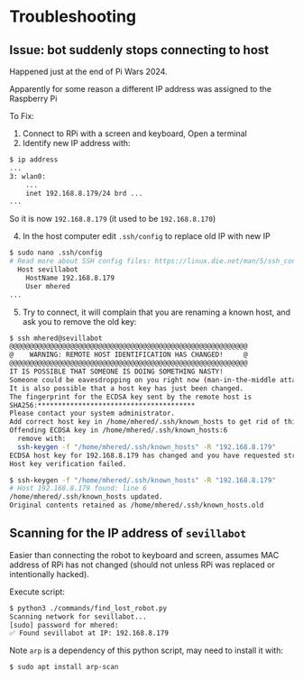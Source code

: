 # Troubleshooting

## Issue: bot suddenly stops connecting to host

Happened just at the end of Pi Wars 2024. 

Apparently  for some reason a different IP address was assigned to the Raspberry Pi

To Fix:

1. Connect to RPi with a screen and keyboard, Open a terminal
2. Identify new IP address with:

```bash
$ ip address
...
3: wlan0: 
	...
    inet 192.168.8.179/24 brd ...
...
```

So it is now `192.168.8.179` (it used to be `192.168.8.170`)

4. In the host computer edit `.ssh/config` to replace old IP with new IP

```bash
$ sudo nano .ssh/config
# Read more about SSH config files: https://linux.die.net/man/5/ssh_config
  Host sevillabot
    HostName 192.168.8.179
    User mhered
...
```

5. Try to connect, it will complain that you are renaming a known host, and ask you to remove the old key:

```bash
$ ssh mhered@sevillabot
@@@@@@@@@@@@@@@@@@@@@@@@@@@@@@@@@@@@@@@@@@@@@@@@@@@@@@@@@@@
@    WARNING: REMOTE HOST IDENTIFICATION HAS CHANGED!     @
@@@@@@@@@@@@@@@@@@@@@@@@@@@@@@@@@@@@@@@@@@@@@@@@@@@@@@@@@@@
IT IS POSSIBLE THAT SOMEONE IS DOING SOMETHING NASTY!
Someone could be eavesdropping on you right now (man-in-the-middle attack)!
It is also possible that a host key has just been changed.
The fingerprint for the ECDSA key sent by the remote host is
SHA256:***************************************
Please contact your system administrator.
Add correct host key in /home/mhered/.ssh/known_hosts to get rid of this message.
Offending ECDSA key in /home/mhered/.ssh/known_hosts:6
  remove with:
  ssh-keygen -f "/home/mhered/.ssh/known_hosts" -R "192.168.8.179"
ECDSA host key for 192.168.8.179 has changed and you have requested strict checking.
Host key verification failed.

$ ssh-keygen -f "/home/mhered/.ssh/known_hosts" -R "192.168.8.179"
# Host 192.168.8.179 found: line 6
/home/mhered/.ssh/known_hosts updated.
Original contents retained as /home/mhered/.ssh/known_hosts.old
```

## Scanning for the IP address of `sevillabot`

Easier than connecting the robot to keyboard and screen, assumes MAC address of RPi has not changed (should not unless RPi was replaced or intentionally hacked).

Execute script:

```bash
$ python3 ./commands/find_lost_robot.py
Scanning network for sevillabot...
[sudo] password for mhered: 
✅ Found sevillabot at IP: 192.168.8.179
```

Note `arp` is a dependency of this python script, may need to install it with:

```bash
$ sudo apt install arp-scan
```

